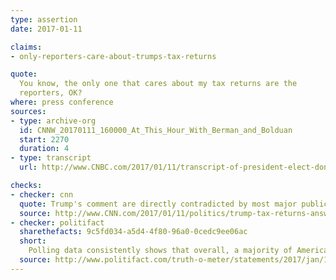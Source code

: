 ```yaml
---
type: assertion
date: 2017-01-11

claims:
- only-reporters-care-about-trumps-tax-returns

quote:
  You know, the only one that cares about my tax returns are the
  reporters, OK?
where: press conference
sources:
- type: archive-org
  id: CNNW_20170111_160000_At_This_Hour_With_Berman_and_Bolduan
  start: 2270
  duration: 4
- type: transcript
  url: http://www.CNBC.com/2017/01/11/transcript-of-president-elect-donald-j-trumps-news-conference.html

checks:
- checker: cnn
  quote: Trump's comment are directly contradicted by most major public polls on the issue.
  source: http://www.CNN.com/2017/01/11/politics/trump-tax-returns-answer-news-conference/index.html
- checker: politifact
  sharethefacts: 9c5fd034-a5d4-4f80-96a0-0cedc9ee06ac
  short:
    Polling data consistently shows that overall, a majority of Americans want to know what’s in Trump’s tax records.
  source: http://www.politifact.com/truth-o-meter/statements/2017/jan/11/donald-trump/trump-wrong-reporters-are-only-ones-who-care-about/
---
```

